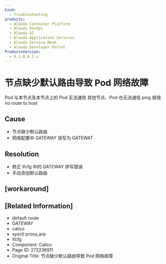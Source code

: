 ```yaml
---
kind:
  - Troubleshooting
products:
  - Alauda Container Platform
  - Alauda DevOps
  - Alauda AI
  - Alauda Application Services
  - Alauda Service Mesh
  - Alauda Developer Portal
ProductsVersion:
  - 4.1.0,4.2.x
---
```

<!-- A type of document that involves encountering a fault, diagnosing it, performing root cause analysis, and providing solutions. -->

# 节点缺少默认路由导致 Pod 网络故障

Pod 与本节点及本节点上的 Pod 无法通信 其他节点、Pod 也无法通信 ping 报错 no route to host

## Cause
- 节点缺少默认路由
- 网络配置中 GATEWAY 误写为 GATEWAT

## Resolution
- 修正 ifcfg 中的 GATEWAY 拼写错误
- 手动添加默认路由

## [workaround]

## [Related Information]
- default route
- GATEWAY
- calico
- sysctl proxy_arp
- ifcfg
- Component: Calico
- Page ID: 272236911
- Original Title: 节点缺少默认路由导致 Pod 网络故障
